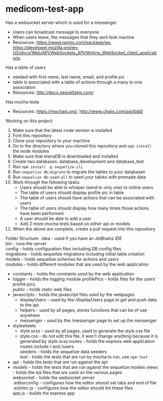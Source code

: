 # medicom-test-app

Has a websocket server which is used for a messenger
* Users can broadcast message to everyone
* When users leave, the messages that they sent look inactive
* Resources: https://www.npmjs.com/package/ws, https://developer.mozilla.org/en-US/docs/Web/API/WebSockets_API/Writing_WebSocket_client_applications

Has a table of users
* seeded with first name, last name, email, and profile pic
* table is associated with a table of actions through a many to one association
* Resources: http://docs.sequelizejs.com/

Has mocha tests
* Resources: https://mochajs.org/, http://www.chaijs.com/api/bdd/

Working on this project:
1. Make sure that the latest node version is installed
2. Fork this repository
3. Clone your repository to your machine
4. Go to the directory where you cloned this repository and ```npm install``` the node modules
5. Make sure that mariaDB is downloaded and installed
6. Create two databases: database_development and database_test
7. Run ```npm install -g sequelize-cli```
8. Run ```sequelize db:migrate``` to migrate the tables to your databases
9. Run ```sequelize db:seed:all``` to seed your tables with premade data
10. Work through the following tasks:
    - Users should be able to whisper (send to only one) to online users
    - The table of users should display profile pic in table
    - The table of users should have actions that can be associated with users
    - The table of users should display how many times those actions have been performed
    - A user should be able to add a user
    - Add 2 more mocha tests based on either api or models
11. When the above are complete, create a pull request into this repository

Folder Structure:
.idea - used if you have an JetBrains IDE  
bin - runs the server  
config - holds configuration files including DB config files  
migrations - holds sequelize migrations including initial table creation  
models - holds sequelize schemas for actions and users  
modules - holds different modules that are used by the web application  
- constants - holds the constants used by the web application
- logger - holds the logging module
profilePics - holds files for the users' profile pics  
public - holds static web files  
- javascripts - holds the javascript files used by the webpages
  - displayUsers - used by the /displayUsers page to get and push data to the api
  - helpers - used by all pages, stores functions that can be of use anywhere
  - messenger - used by the /messenger page to set up the messenger
- stylesheets
  - style.scss - used by all pages, used to generate the style.css file
  - style.css - do not edit this file, it won't change anything because it is generated by style.scss
routes - holds the express web application routes include / and /users  
seeders - holds the sequelize data seeders  
test - holds the tests that are run by mocha to run, use ```npm test```  
- api - holds the tests that are run against the api
- models - holds the tests that are run against the sequelize models
views - holds the ejs files that are used on the various pages  
websocket - holds the websocket server  
.editorconfig - configures how the editor should set tabs and end of file  
.eslintrc.js - configures how the editor should lint these files  
app.js - builds the express app  
